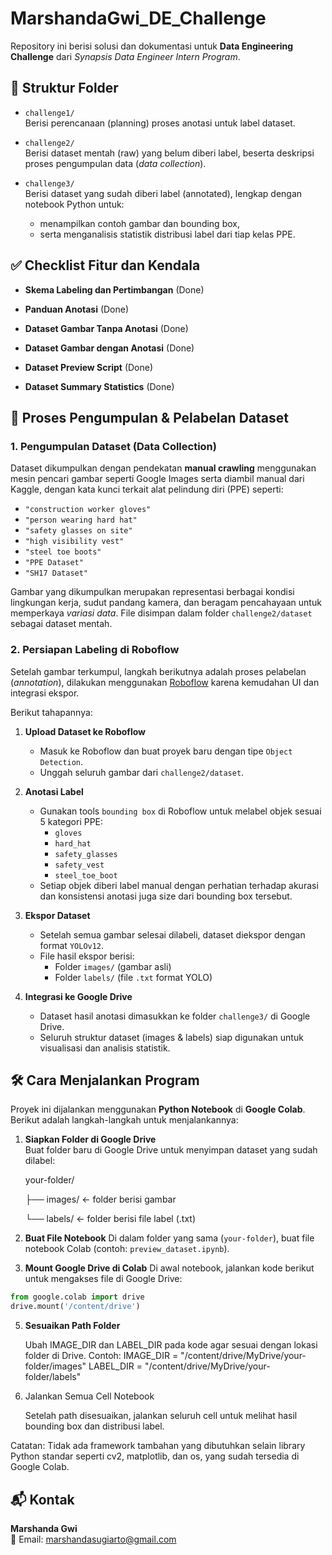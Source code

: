 # MarshandaGwi_DE_Challenge

Repository ini berisi solusi dan dokumentasi untuk **Data Engineering Challenge** dari *Synapsis Data Engineer Intern Program*.

## 📁 Struktur Folder

- `challenge1/`  
  Berisi perencanaan (planning) proses anotasi untuk label dataset.

- `challenge2/`  
  Berisi dataset mentah (raw) yang belum diberi label, beserta deskripsi proses pengumpulan data (*data collection*).

- `challenge3/`  
  Berisi dataset yang sudah diberi label (annotated), lengkap dengan notebook Python untuk:
  - menampilkan contoh gambar dan bounding box,
  - serta menganalisis statistik distribusi label dari tiap kelas PPE.
 
## ✅ Checklist Fitur dan Kendala

- **Skema Labeling dan Pertimbangan**  (Done)

- **Panduan Anotasi**  (Done)

- **Dataset Gambar Tanpa Anotasi**  (Done)

- **Dataset Gambar dengan Anotasi**  (Done)

- **Dataset Preview Script**  (Done)

- **Dataset Summary Statistics**  (Done)

## 📸 Proses Pengumpulan & Pelabelan Dataset

### 1. Pengumpulan Dataset (Data Collection)
Dataset dikumpulkan dengan pendekatan **manual crawling** menggunakan mesin pencari gambar seperti Google Images serta diambil manual dari Kaggle, dengan kata kunci terkait alat pelindung diri (PPE) seperti:

- `"construction worker gloves"`
- `"person wearing hard hat"`
- `"safety glasses on site"`
- `"high visibility vest"`
- `"steel toe boots"`
- `"PPE Dataset"`
- `"SH17 Dataset"`

Gambar yang dikumpulkan merupakan representasi berbagai kondisi lingkungan kerja, sudut pandang kamera, dan beragam pencahayaan untuk memperkaya *variasi data*. File disimpan dalam folder `challenge2/dataset` sebagai dataset mentah.

### 2. Persiapan Labeling di Roboflow
Setelah gambar terkumpul, langkah berikutnya adalah proses pelabelan (*annotation*), dilakukan menggunakan [Roboflow](https://roboflow.com/) karena kemudahan UI dan integrasi ekspor.

Berikut tahapannya:

1. **Upload Dataset ke Roboflow**
   - Masuk ke Roboflow dan buat proyek baru dengan tipe `Object Detection`.
   - Unggah seluruh gambar dari `challenge2/dataset`.

2. **Anotasi Label**
   - Gunakan tools `bounding box` di Roboflow untuk melabel objek sesuai 5 kategori PPE:
     - `gloves`
     - `hard_hat`
     - `safety_glasses`
     - `safety_vest`
     - `steel_toe_boot`
   - Setiap objek diberi label manual dengan perhatian terhadap akurasi dan konsistensi anotasi juga size dari bounding box tersebut.

3. **Ekspor Dataset**
   - Setelah semua gambar selesai dilabeli, dataset diekspor dengan format `YOLOv12`.
   - File hasil ekspor berisi:
     - Folder `images/` (gambar asli)
     - Folder `labels/` (file `.txt` format YOLO)

4. **Integrasi ke Google Drive**
   - Dataset hasil anotasi dimasukkan ke folder `challenge3/` di Google Drive.
   - Seluruh struktur dataset (images & labels) siap digunakan untuk visualisasi dan analisis statistik.

## 🛠️ Cara Menjalankan Program

Proyek ini dijalankan menggunakan **Python Notebook** di **Google Colab**. Berikut adalah langkah-langkah untuk menjalankannya:

1. **Siapkan Folder di Google Drive**  
   Buat folder baru di Google Drive untuk menyimpan dataset yang sudah dilabel:

   your-folder/

   ├── images/ ← folder berisi gambar

   └── labels/ ← folder berisi file label (.txt)

3. **Buat File Notebook**
   Di dalam folder yang sama (`your-folder`), buat file notebook Colab (contoh: `preview_dataset.ipynb`).

4. **Mount Google Drive di Colab**
   Di awal notebook, jalankan kode berikut untuk mengakses file di Google Drive:
```python
from google.colab import drive
drive.mount('/content/drive')
```
5. **Sesuaikan Path Folder**

   Ubah IMAGE_DIR dan LABEL_DIR pada kode agar sesuai dengan lokasi folder di Drive. Contoh:
   IMAGE_DIR = "/content/drive/MyDrive/your-folder/images"
   LABEL_DIR = "/content/drive/MyDrive/your-folder/labels"

7. Jalankan Semua Cell Notebook

   Setelah path disesuaikan, jalankan seluruh cell untuk melihat hasil bounding box dan distribusi label.

Catatan:
Tidak ada framework tambahan yang dibutuhkan selain library Python standar seperti cv2, matplotlib, dan os, yang sudah tersedia di Google Colab.


## 📬 Kontak

**Marshanda Gwi**  
📧 Email: marshandasugiarto@gmail.com
